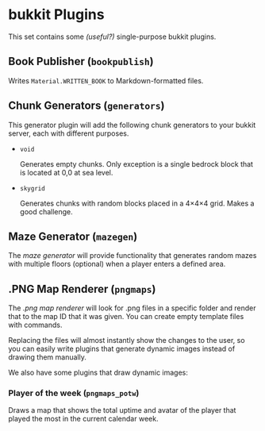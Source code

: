 bukkit Plugins
==============

This set contains some *(useful?)* single-purpose bukkit plugins.

Book Publisher (`bookpublish`)
--------------

Writes `Material.WRITTEN_BOOK` to Markdown-formatted files.

Chunk Generators (`generators`)
----------------

This generator plugin will add the following chunk generators to your bukkit server, each with different purposes.

*   `void`

    Generates empty chunks. Only exception is a single bedrock block that is located at 0,0 at sea level.

*   `skygrid`

    Generates chunks with random blocks placed in a 4&times;4&times;4 grid. Makes a good challenge.

Maze Generator (`mazegen`)
--------------

The *maze generator* will provide functionality that generates random mazes with multiple floors (optional) when a player enters a defined area.

.PNG Map Renderer (`pngmaps`)
-----------------

The *.png map renderer* will look for .png files in a specific folder and render that to the map ID that it was given. You can create empty template files with commands.

Replacing the files will almost instantly show the changes to the user, so you can easily write plugins that generate dynamic images instead of drawing them manually.

We also have some plugins that draw dynamic images:

### Player of the week (`pngmaps_potw`)

Draws a map that shows the total uptime and avatar of the player that played the most in the current calendar week.
